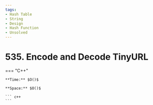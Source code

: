 ```yaml
---
tags:
- Hash Table
- String
- Design
- Hash Function
- Unsolved
---
```



# 535. Encode and Decode TinyURL

=== "C++"

    **Time:** $O()$

    **Space:** $O()$

    ``` c++
    ```